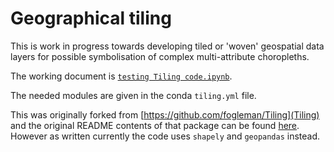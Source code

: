 # Geographical tiling
This is work in progress towards developing tiled or 'woven' geospatial data layers for possible symbolisation of complex multi-attribute choropleths.  

The working document is [`testing Tiling code.ipynb`](testing%20Tiling%20code.ipynb).

The needed modules are given in the conda `tiling.yml` file.

This was originally forked from [https://github.com/fogleman/Tiling](Tiling) and the original README contents of that package can be found [here](Tiling-README.md). However as written currently the code uses `shapely` and `geopandas` instead.
